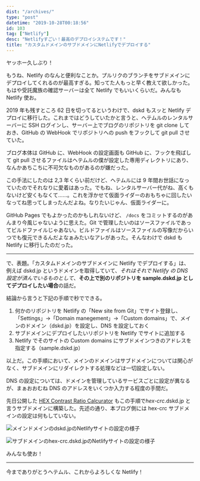 ```yaml
---
dist: "/archives/"
type: "post"
datetime: "2019-10-28T00:18:56"
id: 103
tag: ["Netlify"]
desc: "Netlifyすごい！最高のデプロイシステムです！"
title: "カスタムドメインのサブドメインにNetlifyでデプロイする"
---
```


ヤッホー久しぶり！

もうね、Netlify のなんと便利なことか。プルリクのブランチをサブドメインにデプロイしてくれるのが最高すぎる。知ってた人もっと早く教えて欲しかった。もはや受託魔族の確認サーバーは全て Netlify でもいいくらいだ。みんなも Netlify 使お。

2019 年も残すところ 62 日を切ってるというわけで、dskd もスッと Netlify デプロイに移行した。これまではどうしていたかと言うと、ヘテムルのレンタルサーバーに SSH ログインし、サーバー上でブログのリポジトリを git clone しておき、GitHub の WebHook でリポジトリへの push をフックして git pull させていた。

ブログ本体は GitHub に、WebHook の設定画面も GitHub に、フックを飛ばして git pull させるファイルはヘテムルの僕が設定した専用ディレクトリにあり、なんかあちこちに不可欠なものがあるのが嫌だった。

この手法にしたのは 2,3 年くらい前だけど、ヘテムルには 9 年間お世話になっていたのでそれなりに愛着はあった。でもね、レンタルサーバー代がね、高くもないけど安くもなくて……。これを浮かせて仮面ライダーのおもちゃに回したいなってね思ってしまったんだよね。なりたいじゃん、仮面ライダーに。

GitHub Pages でもよかったのかもしれないけど、 `/docs` をコミットするのがあんまり今風じゃないように思えた。Git で管理したいのはソースファイルであってビルドファイルじゃあない。ビルドファイルはソースファイルの写像だからいつでも復元できるんだよなぁみたいなアレがあった。そんなわけで dskd も Netlify に移行したのだった。

---

で、表題。「カスタムドメインのサブドメインに Netlify でデプロイする」は、例えば dskd.jp というドメインを取得していて、<em>それはそれで Netlify の DNS 設定が済んでいるものとして</em>、<strong>その上で別のリポジトリを sample.dskd.jp としてデプロイしたい場合</strong>の話だ。

結論から言うと下記の手順で秒でできる。

1. 何かのリポジトリを Netlify の「New site from Git」でサイト登録し、「Settings」→「Domain manegement」→「Custom domains」で、メインのドメイン（dskd.jp）を設定し、DNS を設定しておく
2. サブドメインにデプロイしたいリポジトリを Netlify でサイトに追加する
3. Netlify でそのサイトの Custom domains にサブドメインつきのアドレスを指定する（sample.dskd.jp）

以上だ。この手順において、メインのドメインはサブドメインについては関心がなく、サブドメインにリダイレクトする処理などは一切設定しない。

DNS の設定については、ドメインを管理しているサービスごとに設定が異なるが、まぁおおむね DNS のアドレスをいくつか入力する程度の手間だ。

先日公開した [HEX Contrast Ratio Calcurator](https://hex-crc.dskd.jp) もこの手順で<em>hex-crc</em>.dskd.jp と言うサブドメインに構築した。先述の通り、本ブログ側には hex-crc サブドメインの設定は何もしていない。

![メインドメインのdskd.jpのNetlifyサイトの設定の様子](/image/netlify-subdomain/dskd.webp)

![サブドメインのhex-crc.dskd.jpのNetlifyサイトの設定の様子](/image/netlify-subdomain/hex-crc.webp)

みんなも使お！

---

今までありがとうヘテムル、これからよろしくな Netlify！
